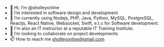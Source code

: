 - 👋 Hi, I’m @sholleyonline
- 👀 I’m interested in software design and development
- 🌱 I’m currently using Nodejs, PHP, Java, Python, MySQL, PostgreSQL, Reactjs, React Native, Websocket, Swift, e.t.c for Software development.
- 🌱 I'm also an IT instructor at a reputable IT Training Institute.
- 💞️ I’m looking to collaborate on project developments
- 📫 How to reach me sholleyonline@gmail.com

<!---
sholleyonline/sholleyonline is a ✨ special ✨ repository because its `README.md` (this file) appears on your GitHub profile.
You can click the Preview link to take a look at your changes.
--->
